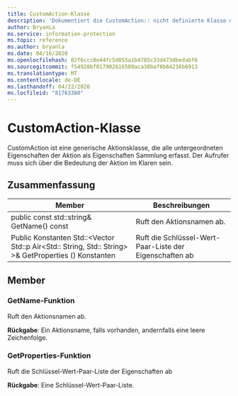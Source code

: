```yaml
---
title: CustomAction-Klasse
description: 'Dokumentiert die CustomAction:: nicht definierte Klasse des Microsoft Information Protection (MIP) SDK.'
author: BryanLa
ms.service: information-protection
ms.topic: reference
ms.author: bryanla
ms.date: 04/16/2020
ms.openlocfilehash: 82f6ccc0e44fc5d055a1b4785c33d473dbedabf6
ms.sourcegitcommit: f54920bf017902616589aca30baf6b64216b6913
ms.translationtype: MT
ms.contentlocale: de-DE
ms.lasthandoff: 04/22/2020
ms.locfileid: "81763380"
---
```

# <a name="class-customaction"></a>CustomAction-Klasse 
CustomAction ist eine generische Aktionsklasse, die alle untergeordneten Eigenschaften der Aktion als Eigenschaften Sammlung erfasst. Der Aufrufer muss sich über die Bedeutung der Aktion im Klaren sein.
  
## <a name="summary"></a>Zusammenfassung
 Member                        | Beschreibungen                                
--------------------------------|---------------------------------------------
public const std::string& GetName() const  |  Ruft den Aktionsnamen ab.
Public Konstanten Std::\<Vector Std::p Air\<Std:: String, Std:: String\> \>& GetProperties () Konstanten  |  Ruft die Schlüssel-Wert-Paar-Liste der Eigenschaften ab
  
## <a name="members"></a>Member
  
### <a name="getname-function"></a>GetName-Funktion
Ruft den Aktionsnamen ab.

  
**Rückgabe**: Ein Aktionsname, falls vorhanden, andernfalls eine leere Zeichenfolge.
  
### <a name="getproperties-function"></a>GetProperties-Funktion
Ruft die Schlüssel-Wert-Paar-Liste der Eigenschaften ab

  
**Rückgabe**: Eine Schlüssel-Wert-Paar-Liste.